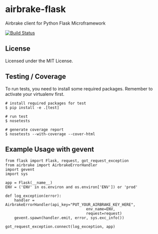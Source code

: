 airbrake-flask
==============

Airbrake client for Python Flask Microframework

[![Build Status](https://travis-ci.org/kienpham2000/airbrake-flask.png?branch=master)](https://travis-ci.org/kienpham2000/airbrake-flask)

License
-------
Licensed under the MIT License.

Testing / Coverage
------------------
To run tests, you need to install some required packages. Remember to activate your virtualenv first. 

	# install required packages for test
	$ pip install -e .[test]
	
	# run test
	$ nosetests
	
	# generate coverage report
	$ nosetests --with-coverage --cover-html
	

Example Usage with gevent
-------------------------
	from flask import Flask, request, got_request_exception
	from airbrake import AirbrakeErrorHandler
	import gevent
	import sys
		
	app = Flask(__name__)
	ENV = ('ENV' in os.environ and os.environ['ENV']) or 'prod'

	def log_exception(error):
		handler = AirbrakeErrorHandler(api_key="PUT_YOUR_AIRBRAKE_KEY_HERE",
										env_name=ENV,
										request=request)
		gevent.spawn(handler.emit, error, sys.exc_info())

    got_request_exception.connect(log_exception, app)
